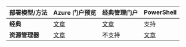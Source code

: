 |**部署模型/方法**|**Azure 门户预览**| **经典管理门户** | **PowerShell**|
|-------------------------------------|-----------------|---------------------|---------------|
|**经典** | [文章](/documentation/articles/vpn-gateway-howto-point-to-site-classic-azure-portal/)| [文章](/documentation/articles/vpn-gateway-point-to-site-create/) | 支持 |
|**资源管理器** |[文章](/documentation/articles/vpn-gateway-howto-point-to-site-resource-manager-portal/)| 不支持 | [文章](/documentation/articles/vpn-gateway-howto-point-to-site-rm-ps/) |

<!---HONumber=Mooncake_1031_2016-->